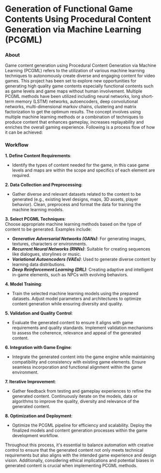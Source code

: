 # Generation of Functional Game Contents Using Procedural Content Generation via Machine Learning (PCGML)

### About
Game content generation using Procedural Content Generation via Machine Learning (PCGML) refers to the utilization of various machine learning techniques to autonomously create diverse and engaging content for video games. This project has been set to explore new opportunities for generating high quality game contents especially functional contents such as game levels and game maps without human involvement. Multiple PCGML methods have been utilized including neural networks, long short-term memory (LSTM) networks, autoencoders, deep convolutional networks, multi-dimensional markov chains, clustering and matrix factorization to get the optimum results. The concept involves using multiple machine learning methods or a combination of techniques to produce content that enhances gameplay, increases replayability and enriches the overall gaming experience. Following is a process flow of how it can be achieved:

### Workflow

**1. Define Content Requirements**: 
- Identify the types of content needed for the game, in this case game levels and maps are within the scope and specifics of each element are required.

**2. Data Collection and Preprocessing**:
- Gather diverse and relevant datasets related to the content to be generated (e.g., existing level designs, maps, 3D assets, player behavior). Clean, preprocess and format the data for training the machine learning models.

**3. Select PCGML Techniques**:
<br /> Choose appropriate machine learning methods based on the type of content to be generated. Examples include:
- ***Generative Adversarial Networks (GANs)***: For generating images, textures, characters or environments.
- ***Recurrent Neural Networks (RNNs)***: Suitable for creating sequences like dialogues, storylines or music.
- ***Variational Autoencoders (VAEs)***: Used to generate diverse content by learning data distributions.
- ***Deep Reinforcement Learning (DRL)***: Creating adaptive and intelligent in-game elements, such as NPCs with evolving behaviors.

**4. Model Training**:
- Train the selected machine learning models using the prepared datasets. Adjust model parameters and architectures to optimize content generation while ensuring diversity and quality.

**5. Validation and Quality Control**:
- Evaluate the generated content to ensure it aligns with game requirements and quality standards. Implement validation mechanisms to assess the coherence, relevance and appeal of the generated content.

**6. Integration with Game Engine**:
- Integrate the generated content into the game engine while maintaining compatibility and consistency with existing game elements. Ensure seamless incorporation and functional alignment within the game environment.

**7. Iterative Improvement**:
- Gather feedback from testing and gameplay experiences to refine the generated content. Continuously iterate on the models, data or algorithms to improve the quality, diversity and relevance of the generated content.

**8. Optimization and Deployment**:
- Optimize the PCGML pipeline for efficiency and scalability. Deploy the finalized models and content generation processes within the game development workflow.

Throughout this process, it's essential to balance automation with creative control to ensure that the generated content not only meets technical requirements but also aligns with the intended game experience and design vision. Additionally, considering ethical implications and potential biases in generated content is crucial when implementing PCGML methods.
